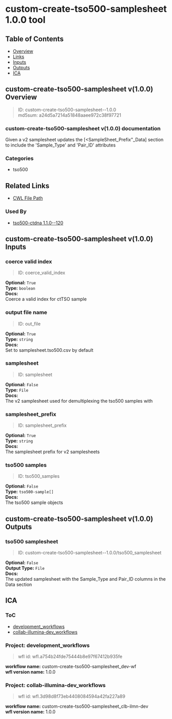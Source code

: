 
custom-create-tso500-samplesheet 1.0.0 tool
===========================================

## Table of Contents
  
- [Overview](#custom-create-tso500-samplesheet-v100-overview)  
- [Links](#related-links)  
- [Inputs](#custom-create-tso500-samplesheet-v100-inputs)  
- [Outputs](#custom-create-tso500-samplesheet-v100-outputs)  
- [ICA](#ica)  


## custom-create-tso500-samplesheet v(1.0.0) Overview



  
> ID: custom-create-tso500-samplesheet--1.0.0  
> md5sum: a24d5a7214a51848aaee972c38f97721

### custom-create-tso500-samplesheet v(1.0.0) documentation
  
Given a v2 samplesheet updates the [<SampleSheet_Prefix"_Data] section to include the 'Sample_Type' and 'Pair_ID' attributes

### Categories
  
- tso500  


## Related Links
  
- [CWL File Path](../../../../../../tools/custom-create-tso500-samplesheet/1.0.0/custom-create-tso500-samplesheet__1.0.0.cwl)  


### Used By
  
- [tso500-ctdna 1.1.0--120](../../../workflows/tso500-ctdna/1.1.0--120/tso500-ctdna__1.1.0--120.md)  

  


## custom-create-tso500-samplesheet v(1.0.0) Inputs

### coerce valid index



  
> ID: coerce_valid_index
  
**Optional:** `True`  
**Type:** `boolean`  
**Docs:**  
Coerce a valid index for ctTSO sample


### output file name



  
> ID: out_file
  
**Optional:** `True`  
**Type:** `string`  
**Docs:**  
Set to samplesheet.tso500.csv by default


### samplesheet



  
> ID: samplesheet
  
**Optional:** `False`  
**Type:** `File`  
**Docs:**  
The v2 samplesheet used for demultiplexing the tso500 samples with


### samplesheet_prefix



  
> ID: samplesheet_prefix
  
**Optional:** `True`  
**Type:** `string`  
**Docs:**  
The samplesheet prefix for v2 samplesheets


### tso500 samples



  
> ID: tso500_samples
  
**Optional:** `False`  
**Type:** `tso500-sample[]`  
**Docs:**  
The tso500 sample objects

  


## custom-create-tso500-samplesheet v(1.0.0) Outputs

### tso500 samplesheet



  
> ID: custom-create-tso500-samplesheet--1.0.0/tso500_samplesheet  

  
**Optional:** `False`  
**Output Type:** `File`  
**Docs:**  
The updated samplesheet with the Sample_Type and Pair_ID columns in the Data section
  

  


## ICA

### ToC
  
- [development_workflows](#project-development_workflows)  
- [collab-illumina-dev_workflows](#project-collab-illumina-dev_workflows)  


### Project: development_workflows


> wfl id: wfl.a754b24fde75444b8e97f67412b935fe  

  
**workflow name:** custom-create-tso500-samplesheet_dev-wf  
**wfl version name:** 1.0.0  


### Project: collab-illumina-dev_workflows


> wfl id: wfl.3d98d8f73eb4408084594a42fa227a89  

  
**workflow name:** custom-create-tso500-samplesheet_clb-ilmn-dev  
**wfl version name:** 1.0.0  

  


